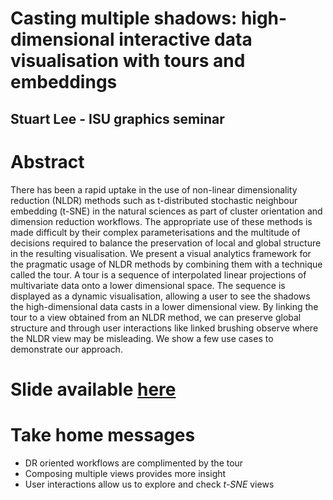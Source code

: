 # Casting multiple shadows: high-dimensional interactive data visualisation with tours and embeddings 

## Stuart Lee - ISU graphics seminar

# Abstract

There has been a rapid uptake in the use of non-linear dimensionality reduction (NLDR) methods such as t-distributed stochastic neighbour embedding (t-SNE) in the natural sciences as part of cluster orientation and dimension reduction workflows. The appropriate use of these methods is made difficult by their complex parameterisations and the multitude of decisions required to balance the preservation of
local and global structure in the resulting visualisation. We present a visual analytics framework for the pragmatic usage of NLDR methods by combining them with a technique called the tour. A tour is a sequence of interpolated linear projections of multivariate data onto a lower dimensional space. The sequence is displayed as a dynamic visualisation, allowing a user to see the shadows the high-dimensional data casts in a lower dimensional view. By linking the tour to a view
obtained from an NLDR method, we can preserve global structure and through user interactions like linked brushing observe where
the NLDR view may be misleading. We show a few use cases to demonstrate our approach.


# Slide available [here](https://bit.ly/39vj1mF)

# Take home messages 

* DR oriented workflows are complimented by the tour
* Composing multiple views provides more insight 
* User interactions allow us to explore and check *t-SNE* views

